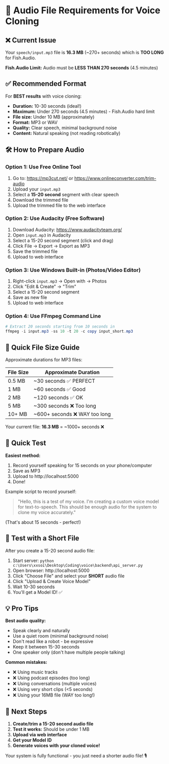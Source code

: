 # 🎤 Audio File Requirements for Voice Cloning

## ❌ Current Issue

Your `speech/input.mp3` file is **16.3 MB** (~270+ seconds) which is **TOO LONG** for Fish.Audio.

**Fish.Audio Limit:** Audio must be **LESS THAN 270 seconds** (4.5 minutes)

## ✅ Recommended Format

For **BEST results** with voice cloning:

- **Duration:** 10-30 seconds (ideal!)
- **Maximum:** Under 270 seconds (4.5 minutes) - Fish.Audio hard limit
- **File size:** Under 10 MB (approximately)
- **Format:** MP3 or WAV
- **Quality:** Clear speech, minimal background noise
- **Content:** Natural speaking (not reading robotically)

## 🛠️ How to Prepare Audio

### Option 1: Use Free Online Tool
1. Go to: https://mp3cut.net/ or https://www.onlineconverter.com/trim-audio
2. Upload your `input.mp3`
3. Select a **15-20 second** segment with clear speech
4. Download the trimmed file
5. Upload the trimmed file to the web interface

### Option 2: Use Audacity (Free Software)
1. Download Audacity: https://www.audacityteam.org/
2. Open `input.mp3` in Audacity
3. Select a 15-20 second segment (click and drag)
4. Click File → Export → Export as MP3
5. Save the trimmed file
6. Upload to web interface

### Option 3: Use Windows Built-in (Photos/Video Editor)
1. Right-click `input.mp3` → Open with → Photos
2. Click "Edit & Create" → "Trim"
3. Select a 15-20 second segment
4. Save as new file
5. Upload to web interface

### Option 4: Use FFmpeg Command Line
```powershell
# Extract 20 seconds starting from 10 seconds in
ffmpeg -i input.mp3 -ss 10 -t 20 -c copy input_short.mp3
```

## 📏 Quick File Size Guide

Approximate durations for MP3 files:

| File Size | Approximate Duration |
|-----------|---------------------|
| 0.5 MB    | ~30 seconds ✅ PERFECT |
| 1 MB      | ~60 seconds ✅ Good |
| 2 MB      | ~120 seconds ✅ OK |
| 5 MB      | ~300 seconds ❌ Too long |
| 10+ MB    | ~600+ seconds ❌ WAY too long |

Your current file: **16.3 MB** = ~1000+ seconds ❌

## 🎯 Quick Test

**Easiest method:**
1. Record yourself speaking for 15 seconds on your phone/computer
2. Save as MP3
3. Upload to http://localhost:5000
4. Done!

Example script to record yourself:
> "Hello, this is a test of my voice. I'm creating a custom voice model for text-to-speech. This should be enough audio for the system to clone my voice accurately."

(That's about 15 seconds - perfect!)

## 🧪 Test with a Short File

After you create a 15-20 second audio file:

1. Start server: `python c:\Users\xxsoi\Desktop\Coding\voice\backend\api_server.py`
2. Open browser: http://localhost:5000
3. Click "Choose File" and select your **SHORT** audio file
4. Click "Upload & Create Voice Model"
5. Wait 10-30 seconds
6. You'll get a Model ID! ✅

## 💡 Pro Tips

**Best audio quality:**
- Speak clearly and naturally
- Use a quiet room (minimal background noise)
- Don't read like a robot - be expressive
- Keep it between 15-30 seconds
- One speaker only (don't have multiple people talking)

**Common mistakes:**
- ❌ Using music tracks
- ❌ Using podcast episodes (too long)
- ❌ Using conversations (multiple voices)
- ❌ Using very short clips (<5 seconds)
- ❌ Using your 16MB file (WAY too long!)

## 🚀 Next Steps

1. **Create/trim a 15-20 second audio file**
2. **Test it works:** Should be under 1 MB
3. **Upload via web interface**
4. **Get your Model ID**
5. **Generate voices with your cloned voice!**

Your system is fully functional - you just need a shorter audio file! 🎙️
